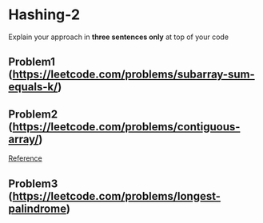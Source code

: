 # Hashing-2

Explain your approach in **three sentences only** at top of your code


## Problem1 (https://leetcode.com/problems/subarray-sum-equals-k/)


## Problem2 (https://leetcode.com/problems/contiguous-array/)
[Reference](https://www.youtube.com/watch?v=EN2dRWxgF4Y )


## Problem3 (https://leetcode.com/problems/longest-palindrome)
